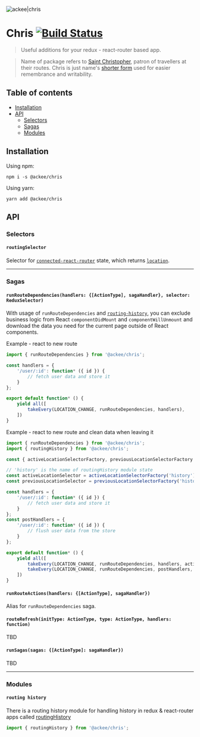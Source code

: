 ![ackee|chris](https://img.ack.ee/ackee/image/github/js)

# Chris [![Build Status](https://travis-ci.com/AckeeCZ/chris.svg?branch=master)](https://travis-ci.com/AckeeCZ/chris)

> Useful additions for your redux - react-router based app.

> Name of package refers to [Saint Christopher](https://en.wikipedia.org/wiki/Saint_Christopher), patron of travellers at their routes. Chris is just name's [shorter form](https://en.wikipedia.org/wiki/Chris) used for easier remembrance and writability.

## Table of contents

* [Installation](#installation)
* [API](#api)
    * [Selectors](#selectors)
    * [Sagas](#sagas)
    * [Modules](#modules)
    

## <a name="installation"></a>Installation

Using npm:

`npm i -s @ackee/chris`

Using yarn:

`yarn add @ackee/chris`

## <a name="api"></a>API

### <a name="selectors"></a>Selectors

#### `routingSelector`

Selector for [`connected-react-router`](https://github.com/supasate/connected-react-router) state, which returns [`location`](https://reacttraining.com/react-router/web/api/location).

----

### <a name="sagas"></a>Sagas

#### `runRouteDependencies(handlers: {[ActionType], sagaHandler}, selector: ReduxSelector)`

With usage of `runRouteDependencies` and [`routing-history`](#module-routing-history), you can exclude business logic from React `componentDidMount` and `componentWillUnmount` and download the data you need for the current page outside of React components.

Example - react to new route

```js
import { runRouteDependencies } from '@ackee/chris';

const handlers = {
    '/user/:id': function* ({ id }) {
        // fetch user data and store it
    }
};

export default function* () {
    yield all([
        takeEvery(LOCATION_CHANGE, runRouteDependencies, handlers),
    ])
}
```

Example - react to new route and clean data when leaving it

```js
import { runRouteDependencies } from '@ackee/chris';
import { routingHistory } from '@ackee/chris';

const { activeLocationSelectorFactory, previousLocationSelectorFactory } = routingHistory;

// 'history' is the name of routingHistory module state
const activeLocationSelector = activeLocationSelectorFactory('history'); 
const previousLocationSelector = previousLocationSelectorFactory('history');

const handlers = {
    '/user/:id': function* ({ id }) {
        // fetch user data and store it
    }
};
const postHandlers = {
    '/user/:id': function* ({ id }) {
        // flush user data from the store
    }
};

export default function* () {
    yield all([
        takeEvery(LOCATION_CHANGE, runRouteDependencies, handlers, activeLocationSelector),
        takeEvery(LOCATION_CHANGE, runRouteDependencies, postHandlers, previousLocationSelector),
    ])
}
```

#### `runRouteActions(handlers: {[ActionType], sagaHandler})`

Alias for `runRouteDependencies` saga.

#### `routeRefresh(initType: ActionType, type: ActionType, handlers: function)`

TBD

#### `runSagas(sagas: {[ActionType]: sagaHandler})`

TBD

---

### <a name="modules"></a>Modules

#### <a name="module-routing-history">`routing history`

There is a routing history module for handling history in redux & react-router apps called [routingHistory](./src/modules/routing-history/README.md)

```js
import { routingHistory } from '@ackee/chris';
````
